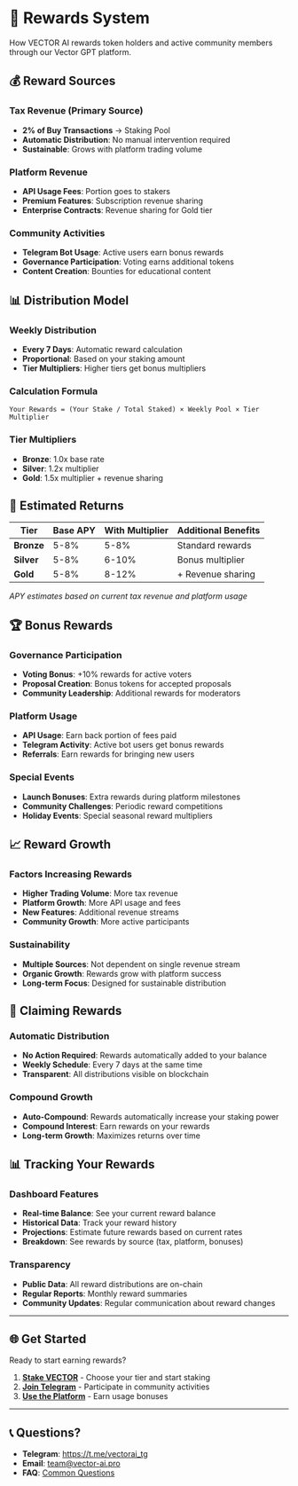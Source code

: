# 🎁 Rewards System

How VECTOR AI rewards token holders and active community members through our Vector GPT platform.

## 💰 **Reward Sources**

### Tax Revenue (Primary Source)
- **2% of Buy Transactions** → Staking Pool
- **Automatic Distribution**: No manual intervention required
- **Sustainable**: Grows with platform trading volume

### Platform Revenue
- **API Usage Fees**: Portion goes to stakers
- **Premium Features**: Subscription revenue sharing
- **Enterprise Contracts**: Revenue sharing for Gold tier

### Community Activities
- **Telegram Bot Usage**: Active users earn bonus rewards
- **Governance Participation**: Voting earns additional tokens
- **Content Creation**: Bounties for educational content

## 📊 **Distribution Model**

### Weekly Distribution
- **Every 7 Days**: Automatic reward calculation
- **Proportional**: Based on your staking amount
- **Tier Multipliers**: Higher tiers get bonus multipliers

### Calculation Formula
```
Your Rewards = (Your Stake / Total Staked) × Weekly Pool × Tier Multiplier
```

### Tier Multipliers
- **Bronze**: 1.0x base rate
- **Silver**: 1.2x multiplier
- **Gold**: 1.5x multiplier + revenue sharing

## 🎯 **Estimated Returns**

| Tier | Base APY | With Multiplier | Additional Benefits |
|------|----------|-----------------|-------------------|
| **Bronze** | 5-8% | 5-8% | Standard rewards |
| **Silver** | 5-8% | 6-10% | Bonus multiplier |
| **Gold** | 5-8% | 8-12% | + Revenue sharing |

*APY estimates based on current tax revenue and platform usage*

## 🏆 **Bonus Rewards**

### Governance Participation
- **Voting Bonus**: +10% rewards for active voters
- **Proposal Creation**: Bonus tokens for accepted proposals
- **Community Leadership**: Additional rewards for moderators

### Platform Usage
- **API Usage**: Earn back portion of fees paid
- **Telegram Activity**: Active bot users get bonus rewards
- **Referrals**: Earn rewards for bringing new users

### Special Events
- **Launch Bonuses**: Extra rewards during platform milestones
- **Community Challenges**: Periodic reward competitions
- **Holiday Events**: Special seasonal reward multipliers

## 📈 **Reward Growth**

### Factors Increasing Rewards
- **Higher Trading Volume**: More tax revenue
- **Platform Growth**: More API usage and fees
- **New Features**: Additional revenue streams
- **Community Growth**: More active participants

### Sustainability
- **Multiple Sources**: Not dependent on single revenue stream
- **Organic Growth**: Rewards grow with platform success
- **Long-term Focus**: Designed for sustainable distribution

## 🔄 **Claiming Rewards**

### Automatic Distribution
- **No Action Required**: Rewards automatically added to your balance
- **Weekly Schedule**: Every 7 days at the same time
- **Transparent**: All distributions visible on blockchain

### Compound Growth
- **Auto-Compound**: Rewards automatically increase your staking power
- **Compound Interest**: Earn rewards on your rewards
- **Long-term Growth**: Maximizes returns over time

## 📊 **Tracking Your Rewards**

### Dashboard Features
- **Real-time Balance**: See your current reward balance
- **Historical Data**: Track your reward history
- **Projections**: Estimate future rewards based on current rates
- **Breakdown**: See rewards by source (tax, platform, bonuses)

### Transparency
- **Public Data**: All reward distributions are on-chain
- **Regular Reports**: Monthly reward summaries
- **Community Updates**: Regular communication about reward changes

---

## 🌐 **Get Started**

Ready to start earning rewards?
1. **[Stake VECTOR](staking.md)** - Choose your tier and start staking
2. **[Join Telegram](https://t.me/vectorai_tg)** - Participate in community activities
3. **[Use the Platform](../getting-started/overview/quick-start.md)** - Earn usage bonuses

---

## 📞 **Questions?**

- **Telegram**: https://t.me/vectorai_tg
- **Email**: team@vector-ai.pro
- **FAQ**: [Common Questions](../faq.md)
